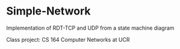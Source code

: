 # Simple-Network
Implementation of RDT-TCP and UDP from a state machine diagram

Class project: CS 164 Computer Networks at UCR
